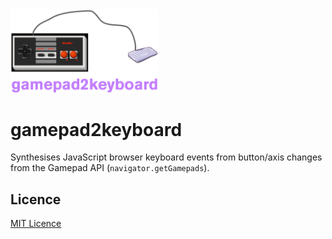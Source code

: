 <img src="img/gamepad2keyboard-logo.png" width="47.1%" alt="gamepad2keyboard" title="gamepad2keyboard">

# gamepad2keyboard

Synthesises JavaScript browser keyboard events from button/axis changes from the Gamepad API (`navigator.getGamepads`).


## Licence

[MIT Licence](LICENCE)
